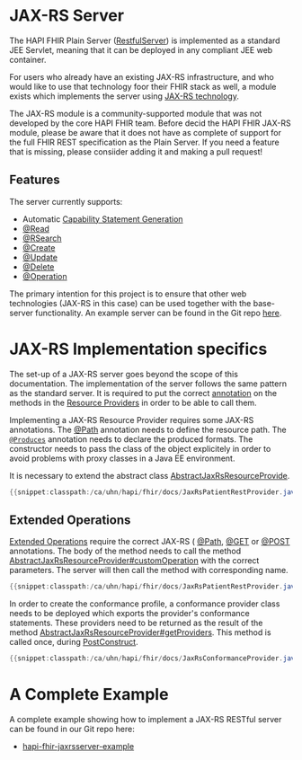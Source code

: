 # JAX-RS Server

The HAPI FHIR Plain Server ([RestfulServer](/apidocs/hapi-fhir-server/ca/uhn/fhir/rest/server/RestfulServer.java)) is implemented as a standard JEE Servlet, meaning that it can be deployed in any compliant JEE web container. 

For users who already have an existing JAX-RS infrastructure, and who would like to use that technology foor their FHIR stack as well, a module exists which implements the server using [JAX-RS technology](https://jax-rs-spec.java.net/nonav/2.0/apidocs/index.html). 

<div class="doc_info_bubble">
    The JAX-RS module is a community-supported module that was not developed by the core HAPI FHIR team. Before decid the HAPI FHIR JAX-RS module, please be aware that it does not have as complete of support for the full FHIR REST specification as the Plain Server. If you need a feature that is missing, please consiider adding it and making a pull request! 
</div>

## Features

The server currently supports:
 
* Automatic [Capability Statement Generation](./introduction.html#capabilities)
* [@Read](/apidocs/hapi-fhir-base/ca/uhn/fhir/rest/annotation/Read.html)
* [@RSearch](/apidocs/hapi-fhir-base/ca/uhn/fhir/rest/annotation/Search.html)
* [@Create](/apidocs/hapi-fhir-base/ca/uhn/fhir/rest/annotation/Create.html)
* [@Update](/apidocs/hapi-fhir-Update/ca/uhn/fhir/rest/annotation/Update.html)
* [@Delete](/apidocs/hapi-fhir-base/ca/uhn/fhir/rest/annotation/Delete.html)
* [@Operation](/apidocs/hapi-fhir-base/ca/uhn/fhir/rest/annotation/Operation.html)

The primary intention for this project is to ensure that other web technologies (JAX-RS in this case) can be used together with the base-server functionality. 
An example server can be found in the Git repo [here](https://github.com/jamesagnew/hapi-fhir/tree/master/hapi-fhir-jaxrsserver-example).

# JAX-RS Implementation specifics

The set-up of a JAX-RS server goes beyond the scope of this documentation. The implementation of the server follows the same pattern as the standard server. It is required to put the correct [annotation](./rest_operations.html) on the methods in the [Resource Providers](./resource_providers.html) in order to be able to call them. 

Implementing a JAX-RS Resource Provider requires some JAX-RS annotations. The [@Path](https://docs.oracle.com/javaee/6/api/javax/ws/rs/Path.html) annotation needs to define the resource path. The <code><a href="https://docs.oracle.com/javaee/6/api/javax/ws/rs/Produces.html">@Produces</a></code> annotation needs to declare the produced formats. The constructor needs to pass the class of the object explicitely in order to avoid  problems with proxy classes in a Java EE environment.

It is necessary to extend the abstract class [AbstractJaxRsResourceProvide](/apidocs/hapi-fhir-jaxrsserver-base/ca/uhn/fhir/jaxrs/server/AbstractJaxRsResourceProvider.html).

```java
{{snippet:classpath:/ca/uhn/hapi/fhir/docs/JaxRsPatientRestProvider.java|jax-rs-provider-construction}}
```

## Extended Operations

[Extended Operations](./rest_operations_operations.html) require the correct JAX-RS (
[@Path](https://docs.oracle.com/javaee/6/api/javax/ws/rs/Path.html), [@GET](https://docs.oracle.com/javaee/6/api/javax/ws/rs/GET.html) or [@POST](https://docs.oracle.com/javaee/6/api/javax/ws/rs/POST.html) annotations. The body of the method needs to call the method [AbstractJaxRsResourceProvider#customOperation](/apidocs/hapi-fhir-jaxrsserver-base/ca/uhn/fhir/jaxrs/server/AbstractJaxRsResourceProvider.html#customOperation-java.lang.String-ca.uhn.fhir.rest.api.RequestTypeEnum-java.lang.String-java.lang.String-ca.uhn.fhir.rest.api.RestOperationTypeEnum) with the correct parameters. The server will then call the method with corresponding name.

```java
{{snippet:classpath:/ca/uhn/hapi/fhir/docs/JaxRsPatientRestProvider.java|jax-rs-provider-operation}}
```

In order to create the conformance profile, a conformance provider class needs to be deployed which exports the provider's conformance statements. These providers need to be returned  as the result of the method [AbstractJaxRsResourceProvider#getProviders](/apidocs/hapi-fhir-jaxrsserver-base/ca/uhn/fhir/jaxrs/server/AbstractJaxRsResourceProvider.html#getProviders). This method is called once, during [PostConstruct](https://docs.oracle.com/javaee/6/api/javax/annotation/PostConstruct.html).

```java
{{snippet:classpath:/ca/uhn/hapi/fhir/docs/JaxRsConformanceProvider.java|jax-rs-conformance}}
```

# A Complete Example

A complete example showing how to implement a JAX-RS RESTful server can be found in our Git repo here:

* [hapi-fhir-jaxrsserver-example](https://github.com/jamesagnew/hapi-fhir/tree/master/hapi-fhir-jaxrsserver-example)
